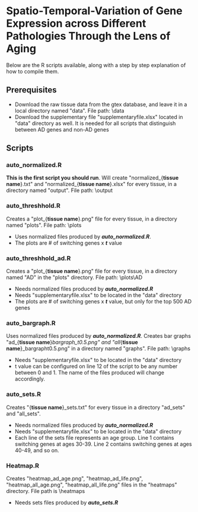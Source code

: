 # Spatio-Temporal-Variation of Gene Expression across Different Pathologies Through the Lens of Aging
Below are the R scripts available, along with a step by step explanation of how to compile them.

## Prerequisites
- Download the raw tissue data from the gtex database, and leave it in a local directory named "data". File path: \data
- Download the supplementary file "supplementaryfile.xlsx" located in "data" directory as well. It is needed for all scripts that distinguish between AD genes and non-AD genes

## Scripts
### auto_normalized.R
**This is the first script you should run**. Will create "normalized_{**tissue name**}.txt" and "normalized_{**tissue name**}.xlsx" for every tissue, in a directory named "output". File path: \output

### auto_threshhold.R
Creates a "plot_{**tissue name**}.png" file for every tissue, in a directory named "plots". File path: \plots
- Uses normalized files produced by ***auto_normalized.R***.
- The plots are # of switching genes x ***t*** value

### auto_threshhold_ad.R
Creates a "plot_{**tissue name**}.png" file for every tissue, in a directory named "AD" in the "plots" directory. File path: \plots\AD
- Needs normalized files produced by ***auto_normalized.R***
- Needs "supplementaryfile.xlsx" to be located in the "data" directory
- The plots are # of switching genes x ***t*** value, but only for the top 500 AD genes

### auto_bargraph.R
Uses normalized files produced by ***auto_normalized.R***. Creates bar graphs "ad_{**tissue name**}_bargraph_t0.5.png" and "all_{**tissue name**}_bargrapht0.5.png" in a directory named "graphs". File path: \graphs
- Needs "supplementaryfile.xlsx" to be located in the "data" directory
- t value can be configured on line 12 of the script to be any number between 0 and 1. The name of the files produced will change accordingly.

### auto_sets.R
Creates "{**tissue name**}_sets.txt" for every tissue in a directory "ad_sets" and "all_sets".
- Needs normalized files produced by ***auto_normalized.R***
- Needs "supplementaryfile.xlsx" to be located in the "data" directory
- Each line of the sets file represents an age group. Line 1 contains switching genes at ages 30-39. Line 2 contains switching genes at ages 40-49, and so on.

### Heatmap.R
Creates "heatmap_ad_age.png", "heatmap_ad_life.png", "heatmap_all_age.png", "heatmap_all_life.png" files in the "heatmaps" directory. File path is \heatmaps
- Needs sets files produced by ***auto_sets.R***

### 
